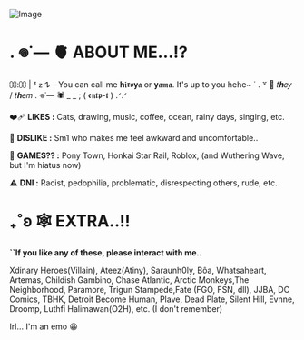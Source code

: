 ![Image](https://github.com/user-attachments/assets/49f71633-f2c2-47f8-8e6e-2346e7123df8)
# **. 𖦹˙— 🫀 ABOUT ME...!?**
⩇⩇:⩇⩇ | ᶻ 𝗓 𐰁 – You can call me 𝐡𝖎𝖗𝖔𝐲𝖆 or 𝐲𝖆𝖒𝖆. It's up to you hehe~
 ˙ . ꒷ 🎱  𝑡𝒉𝑒𝑦 / 𝑡𝒉𝑒𝑚  . 𖦹˙— 🕷 _ _ ; ( 𝖊𝖓𝖙𝖕-𝖙 ) .ᐟ.ᐟ
 
❤️‍🩹 **LIKES :** Cats, drawing, music, coffee, ocean, rainy days, singing, etc. 

💢 **DISLIKE :** Sm1 who makes me feel awkward and uncomfortable.. 

🎳 **GAMES?? :** Pony Town, Honkai Star Rail, Roblox, (and Wuthering Wave, but I'm hiatus now)

⚠️ **DNI :** Racist, pedophilia, problematic, disrespecting others, rude, etc. 

# **₊˚ʚ 🕸 EXTRA..!!**
**``If you like any of these, please interact with me..**

Xdinary Heroes(Villain), Ateez(Atiny), Saraunh0ly, Bôa, Whatsaheart, Artemas, Childish Gambino, 
Chase Atlantic, Arctic Monkeys,The Neighborhood, Paramore, Trigun Stampede,Fate (FGO, FSN, dll), JJBA, DC Comics, TBHK, Detroit Become Human, 
Plave, Dead Plate, Silent Hill, Evnne, Droomp, Luthfi Halimawan(O2H), etc. (I don't remember) 



Irl... I'm an emo 😀
